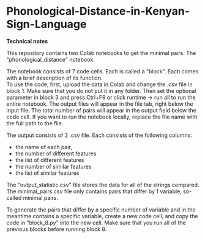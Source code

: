 # Phonological-Distance-in-Kenyan-Sign-Language



**Technical notes**

This repository contains two Colab notebooks to get the minimal pairs. The "phonological_distance" notebook

The notebook consists of 7 code cells. Each is called a "block". Each comes with a brief description of its function.  
To use the code, first, upload the data in Colab and change the .csv file in block 1. Make sure that you do not put it in any folder. Then set the optional parameter in block 3 and press Ctrl+F9 or click runtime -> run all to run the entire notebook. The output files will appear in the file tab, right below the input file. The total number of pairs will appear in the output field below the code cell. If you want to run the notebook locally, replace the file name with the full path to the file.  

The output consists of 2 .csv file. Each consists of the following columns:
- the name of each pair,
- the number of different features
- the list of different features
- the number of similar features
- the list of similar features

The "output_statistic.csv" file stores the data for all of the strings compared. The minimal_pairs.csv file only contains pairs that differ by 1 variable, so-called minimal pairs. 

To generate the pairs that differ by a specific number of variable and in the meantime contains a specific variable, create a new code cell, and copy the code in "block_8.py" into the new cell. Make sure that you run all of the previous blocks before running block 8.  




